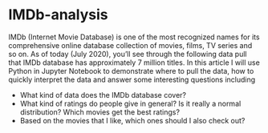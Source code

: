 # IMDb-analysis
IMDb (Internet Movie Database) is one of the most recognized names for its comprehensive online database collection of movies, films, TV series and so on. As of today (July 2020), you’ll see through the following data pull that IMDb database has approximately 7 million titles. In this article I will use Python in Jupyter Notebook to demonstrate where to pull the data, how to quickly interpret the data and answer some interesting questions including
- What kind of data does the IMDb database cover?
- What kind of ratings do people give in general? Is it really a normal distribution? Which movies get the best ratings?
- Based on the movies that I like, which ones should I also check out?
